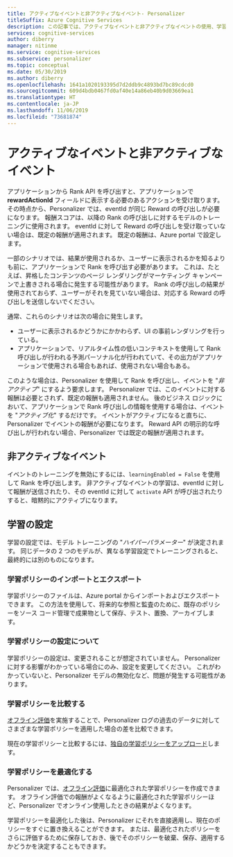 ```yaml
---
title: アクティブなイベントと非アクティブなイベント- Personalizer
titleSuffix: Azure Cognitive Services
description: この記事では、アクティブなイベントと非アクティブなイベントの使用、学習の設定、および Personalizer サービス内での学習ポリシーについて説明します。
services: cognitive-services
author: diberry
manager: nitinme
ms.service: cognitive-services
ms.subservice: personalizer
ms.topic: conceptual
ms.date: 05/30/2019
ms.author: diberry
ms.openlocfilehash: 1641a1020193395d7d2ddb9c4893bd7bc89cdcd0
ms.sourcegitcommit: 609d4bdb0467fd0af40e14a86eb40b9d03669ea1
ms.translationtype: HT
ms.contentlocale: ja-JP
ms.lasthandoff: 11/06/2019
ms.locfileid: "73681874"
---
```

# <a name="active-and-inactive-events"></a>アクティブなイベントと非アクティブなイベント

アプリケーションから Rank API を呼び出すと、アプリケーションで **rewardActionId** フィールドに表示する必要のあるアクションを受け取ります。  その時点から、Personalizer では、eventId が同じ Reward の呼び出しが必要になります。 報酬スコアは、以降の Rank の呼び出しに対するモデルのトレーニングに使用されます。 eventId に対して Reward の呼び出しを受け取っていない場合は、既定の報酬が適用されます。 既定の報酬は、Azure portal で設定します。

一部のシナリオでは、結果が使用されるか、ユーザーに表示されるかを知るよりも前に、アプリケーションで Rank を呼び出す必要があります。 これは、たとえば、昇格したコンテンツのページ レンダリングがマーケティング キャンペーンで上書きされる場合に発生する可能性があります。 Rank の呼び出しの結果が使用されておらず、ユーザーがそれを見ていない場合は、対応する Reward の呼び出しを送信しないでください。

通常、これらのシナリオは次の場合に発生します。

* ユーザーに表示されるかどうかにかかわらず、UI の事前レンダリングを行っている。 
* アプリケーションで、リアルタイム性の低いコンテキストを使用して Rank 呼び出しが行われる予測パーソナル化が行われていて、その出力がアプリケーションで使用される場合もあれば、使用されない場合もある。 

このような場合は、Personalizer を使用して Rank を呼び出し、イベントを "_非アクティブ_" にするよう要求します。 Personalizer では、このイベントに対する報酬は必要とされず、既定の報酬も適用されません。 後のビジネス ロジックにおいて、アプリケーションで Rank 呼び出しの情報を使用する場合は、イベントを "_アクティブ化_" するだけです。 イベントがアクティブになると直ちに、Personalizer でイベントの報酬が必要になります。 Reward API の明示的な呼び出しが行われない場合、Personalizer では既定の報酬が適用されます。

## <a name="inactive-events"></a>非アクティブなイベント

イベントのトレーニングを無効にするには、`learningEnabled = False` を使用して Rank を呼び出します。 非アクティブなイベントの学習は、eventId に対して報酬が送信されたり、その eventId に対して `activate` API が呼び出されたりすると、暗黙的にアクティブになります。

## <a name="learning-settings"></a>学習の設定

学習の設定では、モデル トレーニングの "*ハイパーパラメーター*" が決定されます。 同じデータの 2 つのモデルが、異なる学習設定でトレーニングされると、最終的には別のものになります。

### <a name="import-and-export-learning-policies"></a>学習ポリシーのインポートとエクスポート

学習ポリシーのファイルは、Azure portal からインポートおよびエクスポートできます。 この方法を使用して、将来的な参照と監査のために、既存のポリシーをソース コード管理で成果物として保存、テスト、置換、アーカイブします。

### <a name="understand-learning-policy-settings"></a>学習ポリシーの設定について

学習ポリシーの設定は、変更されることが想定されていません。 Personalizer に対する影響がわかっている場合にのみ、設定を変更してください。 これがわかっていないと、Personalizer モデルの無効化など、問題が発生する可能性があります。

### <a name="compare-learning-policies"></a>学習ポリシーを比較する

[オフライン評価](concepts-offline-evaluation.md)を実施することで、Personalizer ログの過去のデータに対してさまざまな学習ポリシーを適用した場合の差を比較できます。

現在の学習ポリシーと比較するには、[独自の学習ポリシーをアップロード](how-to-offline-evaluation.md)します。

### <a name="optimize-learning-policies"></a>学習ポリシーを最適化する

Personalizer では、[オフライン評価](how-to-offline-evaluation.md)に最適化された学習ポリシーを作成できます。 オフライン評価での報酬がよくなるように最適化された学習ポリシーほど、Personalizer でオンライン使用したときの結果がよくなります。

学習ポリシーを最適化した後は、Personalizer にそれを直接適用し、現在のポリシーをすぐに置き換えることができます。 または、最適化されたポリシーをさらに評価するために保存しておき、後でそのポリシーを破棄、保存、適用するかどうかを決定することもできます。
